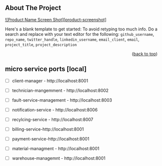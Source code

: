 <!-- ABOUT THE PROJECT -->
## About The Project

[![Product Name Screen Shot][product-screenshot]](https://example.com)

Here's a blank template to get started: To avoid retyping too much info. Do a search and replace with your text editor for the following: `github_username`, `repo_name`, `twitter_handle`, `linkedin_username`, `email_client`, `email`, `project_title`, `project_description`

<p align="right">(<a href="#readme-top">back to top</a>)</p>

## micro service ports [local]

- [ ] client-manager - http://localhost:8001
- [ ] technician-mangemment - http://localhost:8002
- [ ] fault-service-management - http://localhost:8003
- [ ] notification-service - http://localhost:8006
- [ ] recylcing-service - http://localhost:8007
- [ ] billing-service-http://localhost:8001
- [ ] payment-service-http://localhost:8001
- [ ] material-managment - http://localhost:8001
- [ ] warehouse-managemnt - http://localhost:8001

